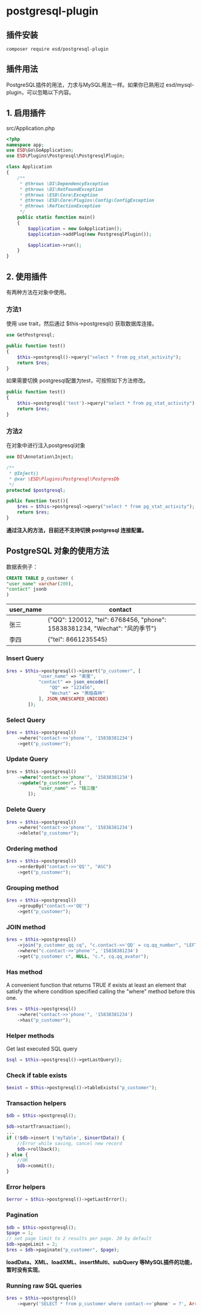 # postgresql-plugin

## 插件安装

```
composer require esd/postgresql-plugin
```



## 插件用法

PostgreSQL插件的用法，力求与MySQL用法一样。如果你已熟用过 esd/mysql-plugin，可以忽略以下内容。



## 1. 启用插件

src/Application.php

```php
<?php
namespace app;
use ESD\Go\GoApplication;
use ESD\Plugins\Postgresql\PostgresqlPlugin;

class Application
{
    /**
     * @throws \DI\DependencyException
     * @throws \DI\NotFoundException
     * @throws \ESD\Core\Exception
     * @throws \ESD\Core\Plugins\Config\ConfigException
     * @throws \ReflectionException
     */
    public static function main()
    {
        $application = new GoApplication();
        $application->addPlug(new PostgresqlPlugin());

        $application->run();
    }
}

```



## 2. 使用插件

有两种方法在对象中使用。

### 方法1

使用 use trait，然后通过 $this->postgresql() 获取数据库连接。

```php
use GetPostgresql;
```

```php
public function test()
{
    $this->postgresql()->query("select * from pg_stat_activity");
    return $res;
}
```

如果需要切换 postgresql配置为test，可按照如下方法修改。

```php
public function test()
{
    $this->postgresql('test')->query("select * from pg_stat_activity");
    return $res;
}
```



### 方法2

在对象中进行注入postgresql对象

```php
use DI\Annotation\Inject;

/**
 * @Inject()
 * @var \ESD\Plugins\Postgresql\PostgresDb
 */
protected $postgresql;

public function test(){
	$res = $this->postgresql->query("select * from pg_stat_activity");
	return $res;
}
```

**通过注入的方法，目前还不支持切换 postgresql 连接配置。**



## PostgreSQL 对象的使用方法

数据表例子：

```sql
CREATE TABLE p_customer (
"user_name" varchar(200),
"contact" jsonb
)
```

| user_name | contact                                                      |
| --------- | ------------------------------------------------------------ |
| 张三      | {"QQ": 120012, "tel": 6768456, "phone": 15838381234, "Wechat": "风的季节"} |
| 李四      | {"tel": 8661235545}                                          |



### Insert Query

```php
$res = $this->postgresql()->insert("p_customer", [
            "user_name" => "奥里",
            "contact" => json_encode([
                "QQ" => "123456",
                "Wechat" => "黑暗森林"
            ], JSON_UNESCAPED_UNICODE)
        ]);
```



### Select Query 

```php
$res = $this->postgresql()
	->where("contact->>'phone'", '15838381234')
	->get("p_customer");
```



### Update Query

```sql
$res = $this->postgresql()
	->where("contact->>'phone'", '15838381234')
	->update("p_customer", [
			"user_name" => "钱三强"
		]);
```



### Delete Query

```php
$res = $this->postgresql()
	->where("contact->>'phone'", '15838381234')
	->delete("p_customer");
```



### Ordering method

```php
$res = $this->postgresql()
	->orderByd("contact->>'QQ'", "ASC")
	->get("p_customer");
```



### Grouping method

```php
$res = $this->postgresql()
	->groupBy("contact->>'QQ'")
	->get("p_customer");
```



### JOIN method

```php
$res = $this->postgresql()
	->join("p_customer_qq cq", "c.contact->>'QQ' = cq.qq_number", "LEFT")
	->where("c.contact->>'phone'", '15838381234')
	->get("p_customer c", NULL, "c.*, cq.qq_avator");
```



### Has method

A convenient function that returns TRUE if exists at least an element that satisfy the where condition specified calling the "where" method before this one.

```php
$res = $this->postgresql()
	->where("contact->>'phone'", '15838381234')
	->has("p_customer");
```



### Helper methods

Get last executed SQL query

```php
$sql = $this->postgresql()->getLastQuery();
```



### Check if table exists

```php
$exist = $this->postgresql()->tableExists("p_customer");
```



### Transaction helpers

```php
$db = $this->postgresql();

$db->startTransaction();
...
if (!$db->insert ('myTable', $insertData)) {
    //Error while saving, cancel new record
    $db->rollback();
} else {
    //OK
    $db->commit();
}
```



### Error helpers

```php
$error = $this->postgresql()->getLastError();
```



### Pagination

```php
$db = $this->postgresql();
$page = 1;
// set page limit to 2 results per page. 20 by default
$db->pageLimit = 2;
$res = $db->paginate("p_customer", $page);
```



**loadData、XML、loadXML、insertMulti、subQuery 等MySQL插件的功能，暂时没有实现**。



### Running raw SQL queries

```php
$res = $this->postgresql()
    ->query('SELECT * from p_customer where contact->>'phone' = ?', Array('15838381234'));
```



